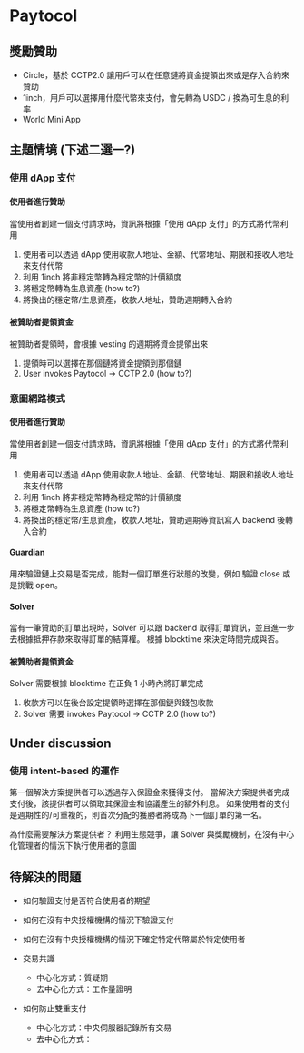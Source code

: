# Paytocol

## 獎勵贊助
- Circle，基於 CCTP2.0 讓用戶可以在任意鏈將資金提領出來或是存入合約來贊助
- 1inch，用戶可以選擇用什麼代幣來支付，會先轉為 USDC / 換為可生息的利率
- World Mini App

## 主題情境 (下述二選一?)

### 使用 dApp 支付

#### 使用者進行贊助
當使用者創建一個支付請求時，資訊將根據「使用 dApp 支付」的方式將代幣利用
1. 使用者可以透過 dApp 使用收款人地址、金額、代幣地址、期限和接收人地址來支付代幣
1. 利用 1inch 將非穩定幣轉為穩定幣的計價額度
1. 將穩定幣轉為生息資產 (how to?)
1. 將換出的穩定幣/生息資產，收款人地址，贊助週期轉入合約

#### 被贊助者提領資金
被贊助者提領時，會根據 vesting 的週期將資金提領出來
1. 提領時可以選擇在那個鏈將資金提領到那個鏈
1. User invokes Paytocol -> CCTP 2.0 (how to?)


### 意圖網路模式

#### 使用者進行贊助
當使用者創建一個支付請求時，資訊將根據「使用 dApp 支付」的方式將代幣利用
1. 使用者可以透過 dApp 使用收款人地址、金額、代幣地址、期限和接收人地址來支付代幣
1. 利用 1inch 將非穩定幣轉為穩定幣的計價額度
1. 將穩定幣轉為生息資產 (how to?)
1. 將換出的穩定幣/生息資產，收款人地址，贊助週期等資訊寫入 backend 後轉入合約

#### Guardian
用來驗證鏈上交易是否完成，能對一個訂單進行狀態的改變，例如 驗證 close 或是挑戰 open。

#### Solver
當有一筆贊助的訂單出現時，Solver 可以跟 backend 取得訂單資訊，並且進一步去根據抵押存款來取得訂單的結算權。
根據 blocktime 來決定時間完成與否。

#### 被贊助者提領資金
Solver 需要根據 blocktime 在正負 1 小時內將訂單完成
1. 收款方可以在後台設定提領時選擇在那個鏈與錢包收款
1. Solver 需要 invokes Paytocol -> CCTP 2.0 (how to?)


## Under discussion

### 使用 intent-based 的運作
第一個解決方案提供者可以透過存入保證金來獲得支付。
當解決方案提供者完成支付後，該提供者可以領取其保證金和協議產生的額外利息。
如果使用者的支付是週期性的/可重複的，則首次分配的獲勝者將成為下一個訂單的第一名。

為什麼需要解決方案提供者？
利用生態競爭，讓 Solver 與獎勵機制，在沒有中心化管理者的情況下執行使用者的意圖


## 待解決的問題
- 如何驗證支付是否符合使用者的期望

- 如何在沒有中央授權機構的情況下驗證支付
- 如何在沒有中央授權機構的情況下確定特定代幣屬於特定使用者
- 交易共識
    - 中心化方式：質疑期
    - 去中心化方式：工作量證明
- 如何防止雙重支付
    - 中心化方式：中央伺服器記錄所有交易
    - 去中心化方式：